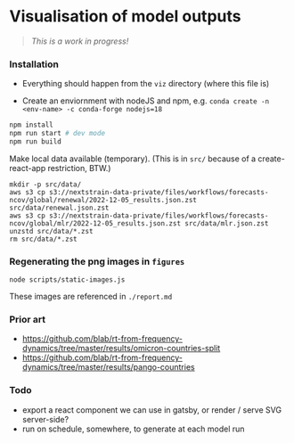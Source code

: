 # Visualisation of model outputs

> _This is a work in progress!_

### Installation

* Everything should happen from the `viz` directory (where this file is)

* Create an enviornment with nodeJS and npm, e.g. 
`conda create -n <env-name> -c conda-forge nodejs=18`

```sh
npm install 
npm run start # dev mode
npm run build
```

Make local data available (temporary). (This is in `src/` because of a create-react-app restriction, BTW.)

```
mkdir -p src/data/
aws s3 cp s3://nextstrain-data-private/files/workflows/forecasts-ncov/global/renewal/2022-12-05_results.json.zst src/data/renewal.json.zst
aws s3 cp s3://nextstrain-data-private/files/workflows/forecasts-ncov/global/mlr/2022-12-05_results.json.zst src/data/mlr.json.zst
unzstd src/data/*.zst
rm src/data/*.zst
```

### Regenerating the png images in `figures`

`node scripts/static-images.js`

These images are referenced in `./report.md`

### Prior art

* https://github.com/blab/rt-from-frequency-dynamics/tree/master/results/omicron-countries-split
* https://github.com/blab/rt-from-frequency-dynamics/tree/master/results/pango-countries

### Todo

* export a react component we can use in gatsby, or render / serve SVG server-side?
* run on schedule, somewhere, to generate at each model run
